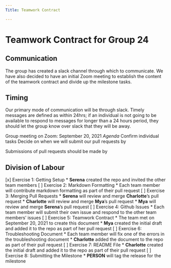 ```yaml
---
Title: Teamwork Contract

---
```


# Teamwork Contract for Group 24

## Communication

<p> The group has created a slack channel through which to communicate. We have also decided to have an initial Zoom meeting to establish the content of the teamwork contract and divide up the milestone tasks.</p>

## Timing

<p>Our primary mode of communication will be through slack. Timely messages are defined as within 24hrs; if an individual is not going to be available to respond to messages for longer than a 24 hours period, they should let the group know over slack that they will be away.</p>

Group meeting on Zoom: September 20, 2021
_Agenda_
Confirm individual tasks
Decide on when we will submit our pull requests by

Submissions of pull requests should be made by 

## Division of Labour

[x] Exercise 1: Getting Setup
	* __Serena__ created the repo and invited the other team members
[ ] Exercise 2: Markdown Formatting
	* Each team member will contribute markdown formatting as part of their pull request
[ ] Exercise 3: Merging Pull Requests
	* __Serena__ will review and merge __Charlotte__’s pull request
	* __Charlotte__ will review and merge __Mya__’s pull request
	* __Mya__ will review and merge __Serena__’s pull request
[ ] Exercise 4: Github Issues
	* Each team member will submit their own issue and respond to the other team members’ issues
[ ] Exercise 5: Teamwork Contract
	* The team met on September 20, 2021 to create this document
	* __Mya__ created the initial draft and added it to the repo as part of her pull request
[ ] Exercise 6: Troubleshooting Document
	* Each team member will fix one of the errors in the troubleshooting document
	* __Charlotte__ added the document to the repo as part of their pull request
[ ] Exercise 7: README File
	* __Charlotte__ created the initial draft and added it to the repo as part of their pull request
[ ] Exercise 8: Submitting the Milestone
	* __PERSON__ will tag the release for the milestone

